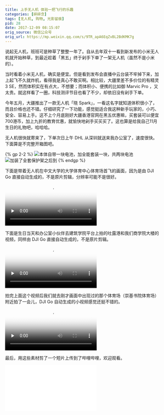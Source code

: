 ```yaml
---
title: 上手无人机 体验一把飞行的乐趣
categories: [碎碎念]
tags: [无人机, 购物, 光影留痕]
pid: 28
date: 2017-12-09 08:15:07
orig_source: 微信公众号
orig_url: https://mp.weixin.qq.com/s/9TR_apA6EqZvBL2BdKMK7g
---
```


说起无人机，班班可是种草了整整一年了。自从去年双十一看到新发布的小米无人机就开始种草，到最近趁着「黑五」终于剁手下单了一架无人机（虽然不是小米的）。

当时看着小米无人机，确实是便宜。但是看到发布会直播中云台装不牢掉下来，加上起飞不久就炸机，看得我是真心不敢买啊。相比较，大疆里差不多价位的有精灵 3 SE，然而体积实在有点大，不想要；而体积小、便携的比如御 Marvic Pro ，又太贵。就这样看了一圈，科技测评节目也看了不少，却依旧没有剁手下单。
<!--more-->

今年五月，大疆推出了一款无人机「晓 Spark」，一看这名字就知道体积很小了，而且价格也还不错。仔细研究了一下功能，感觉挺适合我这种新手玩家的，小巧、安全、容易上手。这不上个月底刚好大疆香港官网在黑五优惠嘛，买套装可以便宜700港币，加上九折的教育优惠，就愉快地剁手买买买了。这也算是给我自己11月生日的礼物吧，哈哈哈。

无人机很快就寄来了，下单次日上午 DHL 从深圳就送来我办公室了，速度很快。下面算是不完整开箱图吧。

{% gp 2-2 %}
![本体自带一块电池，加全能套装一块，共两块电池](https://web-1256060851.file.myqcloud.com/post/28/spark1.jpeg)
![加装了全套保护架之后到](https://web-1256060851.file.myqcloud.com/post/28/spark2.jpeg)
{% endgp %}

下面是带着无人机在中文大学的大学体育中心体育场首飞的画面，因为是由 DJI Go 直接自动生成的，不是原片剪辑，分辨率可能不是很好。
<video controls
       poster="https://web-1256060851.file.myqcloud.com/post/28/SportsCenter.png"
       src='https://web-1256060851.file.myqcloud.com/post/28/SportsCenter.m4v'
       type='video/mp4'
       preload="none">
</video>

下面是生日当天和办公室小伙伴去建筑学院平台上拍的吐露港和我们商学院大楼的视频，同样由 DJI Go 直接自动生成的，不是原片剪辑。
<video controls
       poster="https://web-1256060851.file.myqcloud.com/post/28/bschool.png"
       src='https://web-1256060851.file.myqcloud.com/post/28/bschool.m4v'
       type='video/mp4'
       preload="none">
</video>

拍完上面这个视频后我们就去刚才画面中出现过的那个体育场（崇基书院体育场）附近拍了一会儿，DJI Go 自动生成的小视频感觉还挺不错的。
<video controls
       poster="https://web-1256060851.file.myqcloud.com/post/28/ChungChiCollege.png"
       src='https://web-1256060851.file.myqcloud.com/post/28/ChungChiCollege.m4v'
       type='video/mp4'
       preload="none">
</video>

最后，用这些素材剪了一个短片上传到了哔哩哔哩，欢迎观看。

<iframe src="//player.bilibili.com/player.html?aid=838345990&bvid=BV1hg4y1i7tL&cid=194768979&page=1" scrolling="no" border="0" frameborder="no" framespacing="0" allowfullscreen="true"> </iframe>